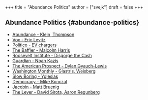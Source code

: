 +++
title = "Abundance Politics"
author = ["svejk"]
draft = false
+++

## Abundance Politics {#abundance-politics}

-   [Abundance - Klein, Thompson](https://www.simonandschuster.com/books/Abundance/Ezra-Klein/9781668023488)
-   [Vox - Eric Levitz](https://www.vox.com/politics/405063/ezra-klein-thompson-abundance-book-criticism)
-   [Politico - EV chargers](https://www.politico.com/news/2023/12/05/congress-ev-chargers-billions-00129996)
-   [The Baffler - Malcolm Harris](https://thebaffler.com/latest/whats-the-matter-with-abundance-harris)
-   [Roosevelt Institute - Disgorge the Cash](https://rooseveltinstitute.org/publications/disgorge-the-cash/)
-   [Guardian - Noah Kazis](https://www.theguardian.com/books/2025/mar/27/abundance-by-ezra-klein-and-derek-thompson-review-make-america-build-again)
-   [The American Prospect - Dylan Gyauch-Lewis](https://prospect.org/economy/2024-11-26-abundance-agenda-neoliberalisms-rebrand/)
-   [Washington Monthly - Glastris, Weisberg](https://washingtonmonthly.com/2025/03/23/the-meager-agenda-of-abundance-liberals/)
-   [Slow Boring - Yglesias](https://www.slowboring.com/p/what-abundance-means-to-me)
-   [Democracy - Mike Konczal](https://democracyjournal.org/magazine/76/the-abundance-doctrine/)
-   [Jacobin - Matt Bruenig](https://jacobin.com/2025/03/abundance-klein-thompson-book-review)
-   [The Lever - David Sirota, Aaron Regunberg](https://www.levernews.com/abundance-is-how-dems-lose-to-trump/)
